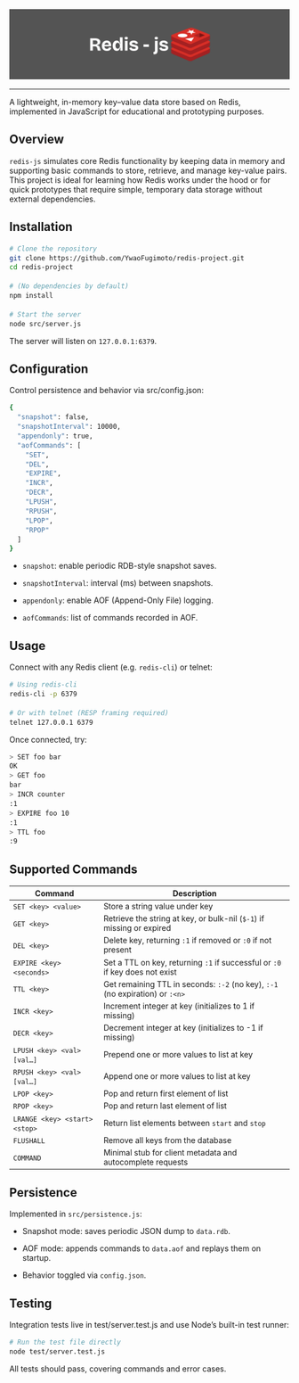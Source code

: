 <div align="center"><img src="image/redis-js.png"></img></div>
<hr>

A lightweight, in-memory key–value data store based on Redis, implemented in JavaScript for educational and prototyping purposes.

## Overview

`redis-js` simulates core Redis functionality by keeping data in memory and supporting basic commands to store, retrieve, and manage key-value pairs. This project is ideal for learning how Redis works under the hood or for quick prototypes that require simple, temporary data storage without external dependencies.

## Installation

```bash
# Clone the repository
git clone https://github.com/YwaoFugimoto/redis-project.git
cd redis-project

# (No dependencies by default)
npm install

# Start the server
node src/server.js
```

The server will listen on `127.0.0.1:6379`.

## Configuration 

Control persistence and behavior via src/config.json:
```bash
{
  "snapshot": false,
  "snapshotInterval": 10000,
  "appendonly": true,
  "aofCommands": [
    "SET",
    "DEL",
    "EXPIRE",
    "INCR",
    "DECR",
    "LPUSH",
    "RPUSH",
    "LPOP",
    "RPOP"
  ]
}
```

- `snapshot`: enable periodic RDB-style snapshot saves.

- `snapshotInterval`: interval (ms) between snapshots.

- `appendonly`: enable AOF (Append-Only File) logging.

- `aofCommands`: list of commands recorded in AOF.

## Usage

Connect with any Redis client (e.g. `redis-cli`) or telnet:

```bash 
# Using redis-cli
redis-cli -p 6379

# Or with telnet (RESP framing required)
telnet 127.0.0.1 6379
```

Once connected, try:

```bash
> SET foo bar
OK
> GET foo
bar
> INCR counter
:1
> EXPIRE foo 10
:1
> TTL foo
:9
```

## Supported Commands

| Command                       | Description                                                                           |
| ----------------------------- | ------------------------------------------------------------------------------------- |
| `SET <key> <value>`           | Store a string value under key                                                        |
| `GET <key>`                   | Retrieve the string at key, or bulk-nil (`$-1`) if missing or expired                  |
| `DEL <key>`                   | Delete key, returning `:1` if removed or `:0` if not present                          |
| `EXPIRE <key> <seconds>`      | Set a TTL on key, returning `:1` if successful or `:0` if key does not exist           |
| `TTL <key>`                   | Get remaining TTL in seconds: `:-2` (no key), `:-1` (no expiration) or `:<n>`          |
| `INCR <key>`                  | Increment integer at key (initializes to 1 if missing)                                |
| `DECR <key>`                  | Decrement integer at key (initializes to -1 if missing)                               |
| `LPUSH <key> <val> [val…]`    | Prepend one or more values to list at key                                             |
| `RPUSH <key> <val> [val…]`    | Append one or more values to list at key                                              |
| `LPOP <key>`                  | Pop and return first element of list                                                  |
| `RPOP <key>`                  | Pop and return last element of list                                                   |
| `LRANGE <key> <start> <stop>` | Return list elements between `start` and `stop`                                        |
| `FLUSHALL`                    | Remove all keys from the database                                                     |
| `COMMAND`                     | Minimal stub for client metadata and autocomplete requests                            |

## Persistence
Implemented in `src/persistence.js`:
- Snapshot mode: saves periodic JSON dump to `data.rdb`.

- AOF mode: appends commands to `data.aof` and replays them on startup.

- Behavior toggled via `config.json`.

## Testing

Integration tests live in test/server.test.js and use Node’s built-in test runner:

```bash 
# Run the test file directly
node test/server.test.js
```
All tests should pass, covering commands and error cases.


  

